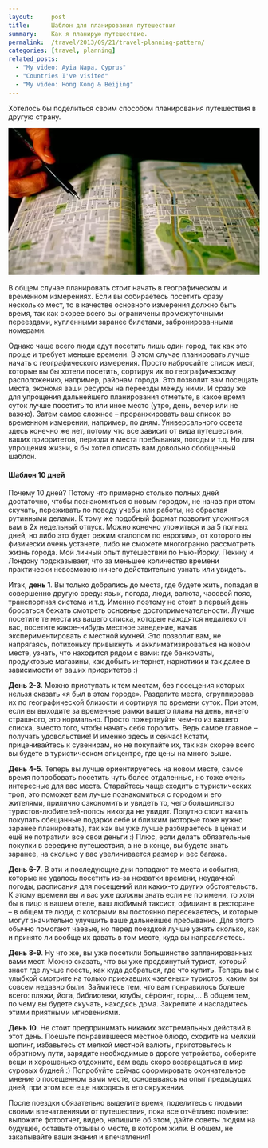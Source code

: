 ```yaml
---
layout:     post
title:      Шаблон для планирования путешествия
summary:    Как я планирую путешествие.
permalink:  /travel/2013/09/21/travel-planning-pattern/
categories: [travel, planning]
related_posts:
  - "My video: Ayia Napa, Cyprus"
  - "Countries I've visited"
  - "My video: Hong Kong & Beijing"
---
```


Хотелось бы поделиться своим способом планирования путешествия в другую страну.

![Map](/images/2013-09-21-travel-planning-pattern.jpg)

В общем случае планировать стоит начать в географическом и временном измерениях. Если вы собираетесь посетить сразу несколько мест, то в качестве основного измерения должно быть время, так как скорее всего вы ограничены промежуточными переездами, купленными заранее билетами, забронированными номерами.

Однако чаще всего люди едут посетить лишь один город, так как это проще и требует меньше времени. В этом случае планировать лучше начать с географического измерения. Просто набросайте список мест, которые вы бы хотели посетить, сортируя их по географическому расположению, например, районам города. Это позволит вам посещать места, экономя ваши ресурсы на переезды между ними. И сразу же для упрощения дальнейшего планирования отметьте, в какое время суток лучше посетить то или иное место (утро, день, вечер или не важно). Затем самое сложное – проранжировать ваш список во временном измерении, например, по дням. Универсального совета здесь конечно же нет, потому что все зависит от вида путешествия, ваших приоритетов, периода и места пребывания, погоды и т.д. Но для упрощения жизни, я бы хотел описать вам довольно обобщенный шаблон.

#### Шаблон 10 дней

Почему 10 дней? Потому что примерно столько полных дней достаточно, чтобы познакомиться с новым городом, не начав при этом скучать, переживать по поводу учебы или работы, не обрастая рутинными делами. К тому же подобный формат позволит уложиться вам в 2х недельный отпуск. Можно конечно уложиться и за 5 полных дней, но либо это будет режим «галопом по европам», от которого вы физически очень устанете, либо не сможете многогранно рассмотреть жизнь города. Мой личный опыт путешествий по Нью-Йорку, Пекину и Лондону подсказывает, что за меньшее количество времени практически невозможно ничего действительно узнать или увидеть.

Итак, **день 1**. Вы только добрались до места, где будете жить, попадая в совершенно другую среду: язык, погода, люди, валюта, часовой пояс, транспортная система и т.д. Именно поэтому не стоит в первый день бросаться бежать смотреть основные достопримечательности. Лучше посетите те места из вашего списка, которые находятся недалеко от вас, посетите какое-нибудь местное заведение, начав экспериментировать с местной кухней. Это позволит вам, не напрягаясь, потихоньку привыкнуть и акклиматизироваться на новом месте, узнать, что находится рядом с вами: где банкоматы, продуктовые магазины, как добыть интернет, наркотики и так далее в зависимости от ваших приоритетов :)

**День 2-3**. Можно приступать к тем местам, без посещения которых нельзя сказать «я был в этом городе». Разделите места, сгруппировав их по географической близости и сортируя по времени суток. При этом, если вы выходите за временные рамки вашего плана на день, ничего страшного, это нормально. Просто пожертвуйте чем-то из вашего списка, вместо того, чтобы начать себя торопить. Ведь самое главное – получать удовольствие! И именно здесь и сейчас! Кстати, приценивайтесь к сувенирам, но не покупайте их, так как скорее всего вы будете в туристическом эпицентре, где цены на много выше.

**День 4-5**. Теперь вы лучше ориентируетесь на новом месте, самое время попробовать посетить чуть более отдаленные, но тоже очень интересные для вас места. Старайтесь чаще сходить с туристических троп, это поможет вам лучше познакомиться с городом и его жителями, прилично сэкономить и увидеть то, чего большинство туристов-любителей-попсы никогда не увидит. Попутно стоит начать покупать обещанные подарки себе и близким (которые тоже нужно заранее планировать), так как вы уже лучше разбираетесь в ценах и ещё не потратили все свои деньги :) Плюс, если делать обязательные покупки в середине путешествия, а не в конце, вы будете знать заранее, на сколько у вас увеличивается размер и вес багажа.

**День 6-7**. В эти и последующие дни попадают те места и события, которые не удалось посетить из-за нехватки времени, неудачной погоды, расписания для посещений или каких-то других обстоятельств. К этому времени вы и вас уже должны знать если не по имени, то хотя бы в лицо в вашем отеле, ваш любимый таксист, официант в ресторане – в общем те люди, с которыми вы постоянно пересекаетесь, и которые могут значительно улучшить ваше дальнейшее пребывание. Для этого обычно помогают чаевые, но перед поездкой лучше узнать сколько, как и принято ли вообще их давать в том месте, куда вы направляетесь.

**День 8-9**. Ну что же, вы уже посетили большинство запланированных вами мест. Можно сказать, что вы уже продвинутый турист, который знает где лучше поесть, как куда добраться, где что купить. Теперь вы с улыбкой смотрите на только приехавших «зеленых» туристов, каким вы совсем недавно были. Займитесь тем, что вам понравилось больше всего: пляжи, йога, библиотеки, клубы, сёрфинг, горы,... В общем тем, по чему вы будете скучать, находясь дома. Закрепите и насладитесь этими приятными мгновениями.

**День 10**. Не стоит предпринимать никаких экстремальных действий в этот день. Поешьте понравившееся местное блюдо, сходите на мелкий шопинг, избавьтесь от мелкой местной валюты, приготовьтесь к обратному пути, зарядите необходимые в дороге устройства, соберите вещи и хорошенько отдохните, вам ведь скоро возвращаться в мир суровых будней :) Попробуйте сейчас сформировать окончательное мнение о посещенном вами месте, основываясь на опыт предыдущих дней, при этом все еще находясь в его окружении.

После поездки обязательно выделите время, поделитесь с людьми своими впечатлениями от путешествия, пока все отчётливо помните: выложите фотоотчет, видео, напишите об этом, дайте советы людям на будущее, оставьте отзывы о месте, в котором жили. В общем, не закапывайте ваши знания и впечатления!
